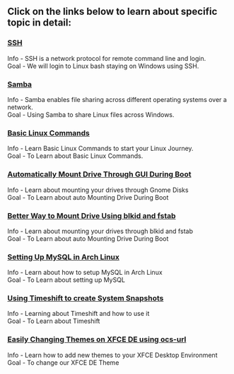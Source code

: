 ## Click on the links below to learn about specific topic in detail:
### [SSH](https://github.com/WilcyWilson/Linux-Study/blob/master/SSH#readme)
Info - SSH is a network protocol for remote command line and login.<br>
Goal - We will login to Linux bash staying on Windows using SSH.
### [Samba](https://github.com/WilcyWilson/Linux-Study/blob/master/Samba#readme)
Info - Samba enables file sharing across different operating systems over a network.<br>
Goal - Using Samba to share Linux files across Windows.
### [Basic Linux Commands](https://github.com/WilcyWilson/Linux-Study/blob/master/BasicLinuxCommands#readme)
Info - Learn Basic Linux Commands to start your Linux Journey.<br>
Goal - To Learn about Basic Linux Commands.
### [Automatically Mount Drive Through GUI During Boot](https://github.com/WilcyWilson/Linux-Study/blob/master/AutomaticallyMountYourDrivesDuringBootThroughGUI#readme)
Info - Learn about mounting your drives through Gnome Disks<br>
Goal - To Learn about auto Mounting Drive During Boot
### [Better Way to Mount Drive Using blkid and fstab](https://github.com/WilcyWilson/Linux-Tips/tree/master/BetterWayToMountDrive#readme)
Info - Learn about mounting your drives through blkid and fstab<br/>
Goal - To Learn about auto Mounting Drive During Boot
### [Setting Up MySQL in Arch Linux](https://github.com/WilcyWilson/Linux-Tips/tree/master/SettingUpMySqlInArchLinux#readme)
Info - Learn about how to setup MySQL in Arch Linux<br/>
Goal - To Learn about setting up MySQL
### [Using Timeshift to create System Snapshots](https://github.com/WilcyWilson/Linux-Tips/tree/master/UsingTimeshift#readme)
Info - Learning about Timeshift and how to use it<br/>
Goal - To Learn about Timeshift
### [Easily Changing Themes on XFCE DE using ocs-url](https://github.com/WilcyWilson/Linux-Tips/tree/master/XfceThemeUsingOcs#readme)
Info - Learn how to add new themes to your XFCE Desktop Environment<br/>
Goal - To change our XFCE DE Theme